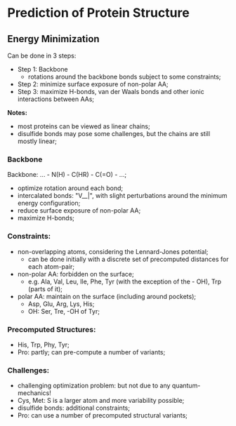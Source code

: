 
# Prediction of Protein Structure

## Energy Minimization

Can be done in 3 steps:
- Step 1: Backbone
  - rotations around the backbone bonds subject to some constraints;
- Step 2: minimize surface exposure of non-polar AA;
- Step 3: maximize H-bonds, van der Waals bonds and other ionic interactions between AAs;

**Notes:**
- most proteins can be viewed as linear chains;
- disulfide bonds may pose some challenges, but the chains are still mostly linear;


### Backbone

Backbone: ... - N(H) - C(HR) - C(=O) - ...;

- optimize rotation around each bond;
- intercalated bonds: "V__|", with slight perturbations around the minimum energy configuration;
- reduce surface exposure of non-polar AA;
- maximize H-bonds;

### Constraints:
- non-overlapping atoms, considering the Lennard-Jones potential;
  - can be done initially with a discrete set of precomputed distances for each atom-pair;
- non-polar AA: forbidden on the surface;
  - e.g. Ala, Val, Leu, Ile, Phe, Tyr (with the exception of the - OH), Trp (parts of it);
- polar AA: maintain on the surface (including around pockets);
  - Asp, Glu, Arg, Lys, His;
  - OH: Ser, Tre, -OH of Tyr;

### Precomputed Structures:
- His, Trp, Phy, Tyr;
- Pro: partly; can pre-compute a number of variants;

### Challenges:
- challenging optimization problem: but not due to any quantum-mechanics!
- Cys, Met: S is a larger atom and more variability possible;
- disulfide bonds: additional constraints;
- Pro: can use a number of precomputed structural variants;

